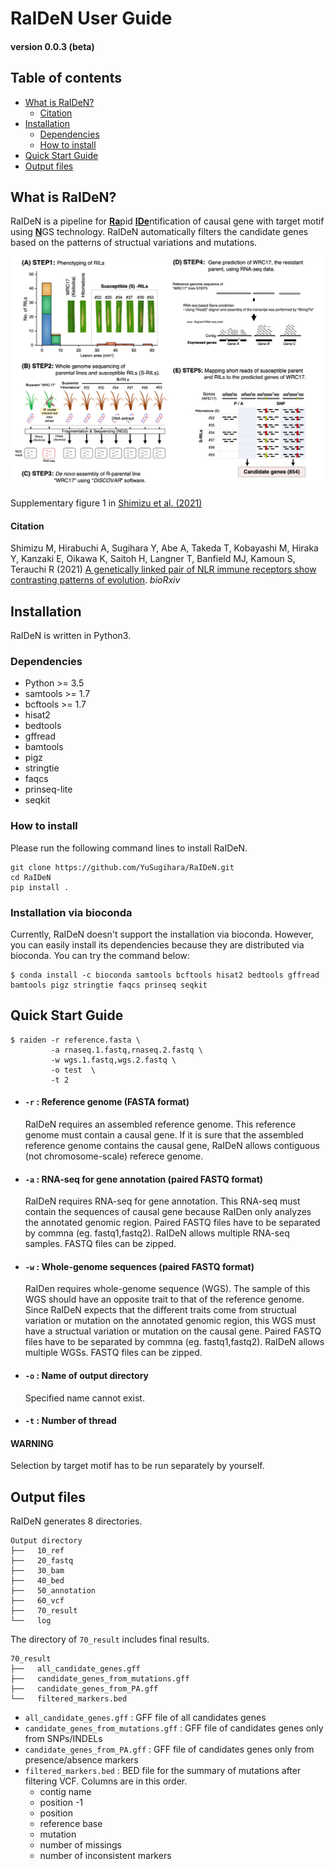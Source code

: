 # RaIDeN User Guide
#### version 0.0.3 (beta)


## Table of contents
- [What is RaIDeN?](#What-is-RaIDeN)
  + [Citation](#Citation)
- [Installation](#Installation)
  + [Dependencies](#Dependencies)
  + [How to install](#How-to-install)
- [Quick Start Guide](#Quick-Start-Guide)
- [Output files](#Output-files)



## What is RaIDeN?
RaIDeN is a pipeline for <ins>**Ra**</ins>pid <ins>**IDe**</ins>ntification of causal gene with target motif using <ins>**N**</ins>GS technology. RaIDeN automatically filters the candidate genes based on the patterns of structual variations and mutations.

<img src="https://github.com/YuSugihara/RaIDeN/blob/master/images/Fig.S1.png" width=700>

Supplementary figure 1 in [Shimizu et al. (2021)](https://www.biorxiv.org/content/10.1101/2021.09.01.458560v1)

#### Citation
Shimizu M, Hirabuchi A, Sugihara Y, Abe A, Takeda T, Kobayashi M, Hiraka Y, Kanzaki E, Oikawa K, Saitoh H, Langner T, Banfield MJ, Kamoun S, Terauchi R (2021) [A genetically linked pair of NLR immune receptors show contrasting patterns of evolution](https://www.biorxiv.org/content/10.1101/2021.09.01.458560v1). _bioRxiv_


## Installation

RaIDeN is written in Python3.

### Dependencies
- Python >= 3.5
- samtools >= 1.7
- bcftools >= 1.7
- hisat2
- bedtools
- gffread
- bamtools
- pigz
- stringtie
- faqcs
- prinseq-lite
- seqkit

### How to install

Please run the following command lines to install RaIDeN.

```
git clone https://github.com/YuSugihara/RaIDeN.git
cd RaIDeN
pip install .
```

### Installation via bioconda

Currently, RaIDeN doesn't support the installation via bioconda. However, you can easily install its dependencies because they are distributed via bioconda. You can try the command below:

```
$ conda install -c bioconda samtools bcftools hisat2 bedtools gffread bamtools pigz stringtie faqcs prinseq seqkit
```


## Quick Start Guide

```
$ raiden -r reference.fasta \
         -a rnaseq.1.fastq,rnaseq.2.fastq \
         -w wgs.1.fastq,wgs.2.fastq \
         -o test  \
         -t 2
```

- #### `-r` : Reference genome (FASTA format)

    RaIDeN requires an assembled reference genome. This reference genome must contain a causal gene. If it is sure that the assembled reference genome contains the causal gene, RaIDeN allows contiguous (not chromosome-scale) referece genome.

- #### `-a` : RNA-seq for gene annotation (paired FASTQ format)

    RaIDeN requires RNA-seq for gene annotation. This RNA-seq must contain the sequences of causal gene because RaIDen only analyzes the annotated genomic region. Paired FASTQ files have to be separated by commna (eg. fastq1,fastq2). RaIDeN allows multiple RNA-seq samples. FASTQ files can be zipped.

- #### `-w` : Whole-genome sequences (paired FASTQ format)

    RaIDen requires whole-genome sequence (WGS). The sample of this WGS should have an opposite trait to that of the reference genome. Since RaIDeN expects that the different traits come from structual variation or mutation on the annotated genomic region, this WGS must have a structual variation or mutation on the causal gene. Paired FASTQ files have to be separated by commna (eg. fastq1,fastq2). RaIDeN allows multiple WGSs. FASTQ files can be zipped.

- #### `-o` : Name of output directory

    Specified name cannot exist.

- #### `-t` : Number of thread

#### **WARNING**

Selection by target motif has to be run separately by yourself.


## Output files

RaIDeN generates 8 directories.

```
Output directory
├──   10_ref
├──   20_fastq
├──   30_bam
├──   40_bed
├──   50_annotation
├──   60_vcf
├──   70_result
└──   log
```

The directory of `70_result` includes final results.

```
70_result
├──   all_candidate_genes.gff
├──   candidate_genes_from_mutations.gff
├──   candidate_genes_from_PA.gff
└──   filtered_markers.bed
```

- `all_candidate_genes.gff` : GFF file of all candidates genes
- `candidate_genes_from_mutations.gff` : GFF file of candidates genes only from SNPs/INDELs
- `candidate_genes_from_PA.gff` : GFF file of candidates genes only from presence/absence markers
- `filtered_markers.bed` : BED file for the summary of mutations after filtering VCF. Columns are in this order.
  + contig name
  + position -1 
  + position
  + reference base
  + mutation
  + number of missings
  + number of inconsistent markers
